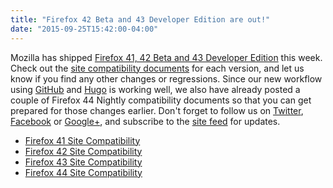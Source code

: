 ```yaml
---
title: "Firefox 42 Beta and 43 Developer Edition are out!"
date: "2015-09-25T15:42:00-04:00"
---
```

Mozilla has shipped [Firefox 41, 42 Beta and 43 Developer Edition](https://www.mozilla.org/firefox/channel/) this week. Check out the [site compatibility documents](https://www.fxsitecompat.com/en-CA/docs/) for each version, and let us know if you find any other changes or regressions. Since our new workflow using [GitHub](https://github.com/fxsitecompat/www.fxsitecompat.com) and [Hugo](https://gohugo.io/) is working well, we also have already posted a couple of Firefox 44 Nightly compatibility documents so that you can get prepared for those changes earlier. Don't forget to follow us on [Twitter](https://twitter.com/FxSiteCompat), [Facebook](https://www.facebook.com/FxSiteCompat) or [Google+](https://plus.google.com/+FxSiteCompatibility), and subscribe to the [site feed](https://www.fxsitecompat.com/en-CA/index.xml) for updates.

* [Firefox 41 Site Compatibility](https://www.fxsitecompat.com/en-CA/versions/41/)
* [Firefox 42 Site Compatibility](https://www.fxsitecompat.com/en-CA/versions/42/)
* [Firefox 43 Site Compatibility](https://www.fxsitecompat.com/en-CA/versions/43/)
* [Firefox 44 Site Compatibility](https://www.fxsitecompat.com/en-CA/versions/44/)
